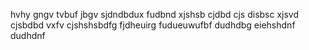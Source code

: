 hvhy gngv tvbuf jbgv sjdndbdux fudbnd xjshsb cjdbd cjs
 disbsc xjsvd 
 cjsbdbd vxfv 
 cjshshsbdfg
 fjdheuirg
 fudueuwufbf
 dudhdbg
 eiehshdnf
 dudhdnf
